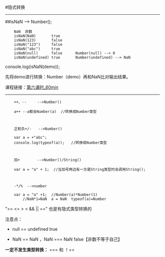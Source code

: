 #隐式转换
***

##isNaN --> Number();
        
		NaN  非数
		isNaN(NaN)       true
		isNaN(123)       false
		isNaN("123")     false
		isNaN("abc")     true
		isNaN(null)      false      Number(null) --> 0
		isNaN(undefined) true       Number(undefined) --> NaN

console.log(isNaN(demo));

先将demo进行转换：Number（demo）再和NaN比对输出结果。

课程链接：[第六课时_60min](https://study.163.com/course/introduction.htm?courseId=1004170004#/courseDetail?tab=1)

***

		++、--     -->Number()

		a++ --a都会Number(a)  //转换成Number类型
#

		正和负+/-   -->Number()
	
		var a = +"abc";
		console.log(typeof(a));   //转换成Number类型
#

		加+        -->Number()/String()

		var a = "a" + 1;  //当加号两边有一方是String类型时会调用String();
#

		-*/%  -->number

		var a = "a" +1;  //Number(a)*Number(1)
			//NaN*1=NaN  a = NaN  typeof(a)=Number

 ">= <= > < && || ==" 也是有隐式类型转换的

注意点：

- null == undefined  true

- NaN == NaN ，NaN === NaN false【非数不等于自己】

**一定不发生类型转换：** === 和 ！==